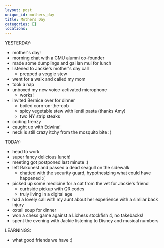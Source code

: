 ```yaml
---
layout: post
unique_id: mothers_day
title: Mothers Day
categories: []
locations: 
---
```


YESTERDAY:
* mother's day!
* morning chat with a CMU alumni co-founder
* made some dumplings and gai lan mui for lunch
* listened to Jackie's mother's day call
  * prepped a veggie stew
* went for a walk and called my mom
* took a nap
* unboxed my new voice-activated microphone
  * works!
* invited Bernice over for dinner
  * boiled corn-on-the-cob
  * spicy vegetable stew with lentil pasta (thanks Amy)
  * two NY strip steaks
* coding frenzy
* caught up with Edwina!
* neck is still crazy itchy from the mosquito bite :(

TODAY:
* head to work
* super fancy delicious lunch!
* meeting got postponed last minute :(
* left Rakunest and passed a dead seagull on the sidewalk
  * chatted with the security guard, hypothesizing what could have happened :(
* picked up some medicine for a cat from the vet for Jackie's friend
  * curbside pickup with QR codes
  * truly living in a digital age
* had a lovely call with my aunt about her experience with a similar back injury
* oxtail soup for dinner
* won a chess game against a Lichess stockfish 4, no takebacks!
* spent the evening with Jackie listening to Disney and musical numbers

LEARNINGS:
* what good friends we have :)
